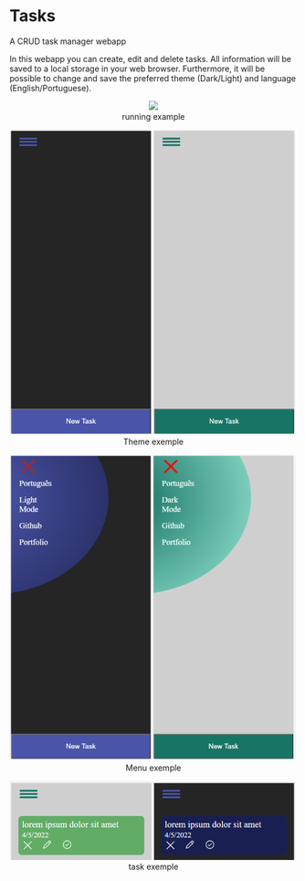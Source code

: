 # Tasks
A CRUD task manager webapp

In this webapp you can create, edit and delete tasks. All information will be saved to a local storage in your web browser. Furthermore, it will be possible to change and save the preferred theme (Dark/Light) and language (English/Portuguese).

<p align="center">
  <img src="https://github.com/mnluan/tasks/blob/main/res/img/sample.gif"/><br>
  running example
</p>

<p align="center">
  <img src="https://github.com/mnluan/tasks/blob/main/res/img/light_Dark_1.png"/><br>
  Theme exemple
</p>

<p align="center">
  <img src="https://github.com/mnluan/tasks/blob/main/res/img/light_Dark_2.png"/><br>
  Menu exemple
</p>

<p align="center">
  <img src="https://github.com/mnluan/tasks/blob/main/res/img/task.png" /><br>
  task exemple
</p>
